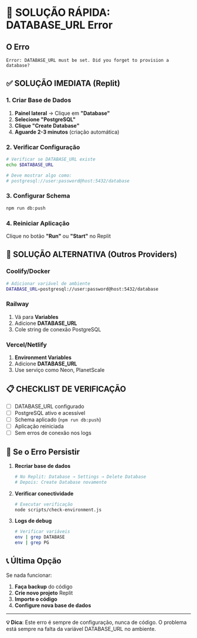# 🚨 SOLUÇÃO RÁPIDA: DATABASE_URL Error

## O Erro
```
Error: DATABASE_URL must be set. Did you forget to provision a database?
```

## ✅ SOLUÇÃO IMEDIATA (Replit)

### 1. Criar Base de Dados
1. **Painel lateral** → Clique em **"Database"** 
2. **Selecione "PostgreSQL"**
3. **Clique "Create Database"**
4. **Aguarde 2-3 minutos** (criação automática)

### 2. Verificar Configuração
```bash
# Verificar se DATABASE_URL existe
echo $DATABASE_URL

# Deve mostrar algo como:
# postgresql://user:password@host:5432/database
```

### 3. Configurar Schema
```bash
npm run db:push
```

### 4. Reiniciar Aplicação
Clique no botão **"Run"** ou **"Start"** no Replit

## 🔧 SOLUÇÃO ALTERNATIVA (Outros Providers)

### Coolify/Docker
```bash
# Adicionar variável de ambiente
DATABASE_URL=postgresql://user:password@host:5432/database
```

### Railway
1. Vá para **Variables**
2. Adicione **DATABASE_URL**
3. Cole string de conexão PostgreSQL

### Vercel/Netlify
1. **Environment Variables**
2. Adicione **DATABASE_URL**
3. Use serviço como Neon, PlanetScale

## 📋 CHECKLIST DE VERIFICAÇÃO

- [ ] DATABASE_URL configurado
- [ ] PostgreSQL ativo e acessível
- [ ] Schema aplicado (`npm run db:push`)
- [ ] Aplicação reiniciada
- [ ] Sem erros de conexão nos logs

## 🐛 Se o Erro Persistir

1. **Recriar base de dados**
   ```bash
   # No Replit: Database → Settings → Delete Database
   # Depois: Create Database novamente
   ```

2. **Verificar conectividade**
   ```bash
   # Executar verificação
   node scripts/check-environment.js
   ```

3. **Logs de debug**
   ```bash
   # Verificar variáveis
   env | grep DATABASE
   env | grep PG
   ```

## 📞 Última Opção
Se nada funcionar:
1. **Faça backup** do código
2. **Crie novo projeto** Replit
3. **Importe o código**
4. **Configure nova base de dados**

---

**💡 Dica**: Este erro é sempre de configuração, nunca de código. O problema está sempre na falta da variável DATABASE_URL no ambiente.